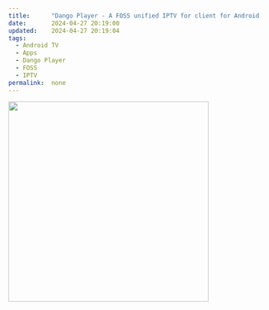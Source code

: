 ```yaml
---
title:		"Dango Player - A FOSS unified IPTV for client for Android, TV etc."
date:		2024-04-27 20:19:00
updated:	2024-04-27 20:19:04
tags: 
  - Android TV
  - Apps
  - Dango Player
  - FOSS
  - IPTV	
permalink:	none
---
```


<div>
  <a href="https://blogger.googleusercontent.com/img/a/AVvXsEgoKO1qaCe4ahDQALFBVJT3o26d-FbkTeWuiBFvLUXL68Ds7Zv4lR7fdAlhnO5YsDQLQ68YndcflamAzVOcjjpyVSbBxyRi8Tlm4teGkx7_qC-VBOpNpkJh6t5PPZT9NowMx6USlA47huTcX-2QdVxHOVojuzc3JC5lvmKngtXTc_vx4u9fWTROdQFXW4LZ">
    <img border="0" src="https://blogger.googleusercontent.com/img/a/AVvXsEgoKO1qaCe4ahDQALFBVJT3o26d-FbkTeWuiBFvLUXL68Ds7Zv4lR7fdAlhnO5YsDQLQ68YndcflamAzVOcjjpyVSbBxyRi8Tlm4teGkx7_qC-VBOpNpkJh6t5PPZT9NowMx6USlA47huTcX-2QdVxHOVojuzc3JC5lvmKngtXTc_vx4u9fWTROdQFXW4LZ" width="400">
  </a>
</div><div><br></div><div><br></div>
<!-- no comments on this post -->